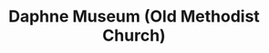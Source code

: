 ---
layout: repo
title: "Daphne  Museum (Old Methodist Church)"
id: 10172
permalink: repos/10172/
---